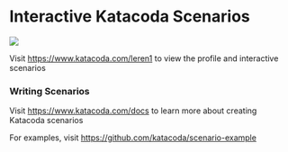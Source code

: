 # Interactive Katacoda Scenarios

[![](http://shields.katacoda.com/katacoda/leren1/count.svg)](https://www.katacoda.com/leren1 "Get your profile on Katacoda.com")

Visit https://www.katacoda.com/leren1 to view the profile and interactive scenarios

### Writing Scenarios
Visit https://www.katacoda.com/docs to learn more about creating Katacoda scenarios

For examples, visit https://github.com/katacoda/scenario-example
